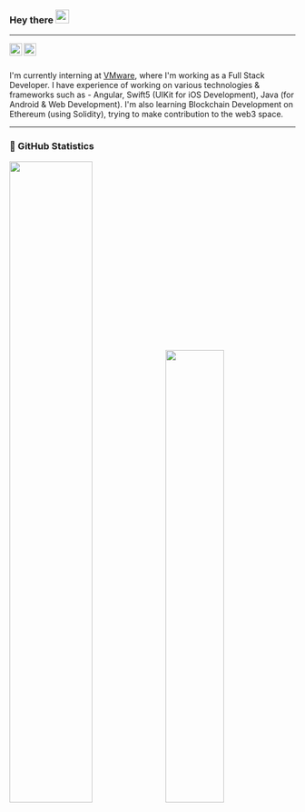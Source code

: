 ### Hey there <img src="https://media.giphy.com/media/hvRJCLFzcasrR4ia7z/giphy.gif" width="24px">

---

<a href="https://twitter.com/GeetanshAtrey">
  <img align="left" alt="@GeetanshAtrey" width="22px" src="https://raw.githubusercontent.com/peterthehan/peterthehan/master/assets/twitter.svg" />
</a>

<a href="https://www.linkedin.com/in/geetanshatrey/">
  <img align="left" alt="Geetansh's LinkedIn" width="22px" src="https://raw.githubusercontent.com/peterthehan/peterthehan/master/assets/linkedin.svg" />
</a>

<br><br>
<p>I'm currently interning at <a href="https://github.com/vmware">VMware</a>, where I'm working as a Full Stack Developer. I have experience of working on various technologies & frameworks such as - Angular, Swift5 (UIKit for iOS Development), Java (for Android & Web Development). I'm also learning Blockchain Development on Ethereum (using Solidity), trying to make contribution to the web3 space. 
</p>

---


<!--
**geetanshatrey/geetanshatrey** is a ✨ _special_ ✨ repository because its `README.md` (this file) appears on your GitHub profile.

Here are some ideas to get you started:

- 🔭 I’m currently working on ....
- 🌱 I’m currently learning ....
- 👯 I’m looking to collaborate on ...
- 🤔 I’m looking for help with ...
- 💬 Ask me about ...
- 📫 How to reach me: ...
- 😄 Pronouns: ...
- ⚡ Fun fact: ...
-->

### 🚀 GitHub Statistics

<p align="left">
    <img
        width="53.8%"
        src="https://github-readme-streak-stats.herokuapp.com?user=geetanshatrey&theme=algolia&date_format=M%20j%5B%2C%20Y%5D"
    />
  <img width="45.2%" src="https://github-readme-stats.vercel.app/api/top-langs/?username=geetanshatrey&layout=compact&theme=algolia"/>
</p>
